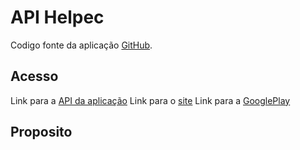 # API Helpec

Codigo fonte da aplicação [GitHub](https://github.com/helpec/app-backend).

## Acesso

Link para a [API da aplicação](https://api.helpec.com.br/)
Link para o [site](https://www.helpec.com.br/)
Link para a [GooglePlay](https://)

## Proposito